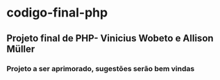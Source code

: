 # codigo-final-php
## Projeto final de PHP- Vinicius Wobeto e Allison Müller
### Projeto a ser aprimorado, sugestões serão bem vindas
